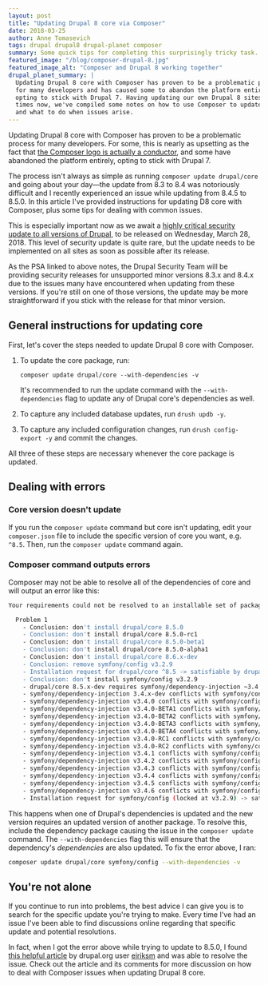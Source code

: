 ```yaml
---
layout: post
title: "Updating Drupal 8 core via Composer"
date: 2018-03-25
author: Anne Tomasevich
tags: drupal drupal8 drupal-planet composer
summary: Some quick tips for completing this surprisingly tricky task.
featured_image: "/blog/composer-drupal-8.jpg"
featured_image_alt: "Composer and Drupal 8 working together"
drupal_planet_summary: |
  Updating Drupal 8 core with Composer has proven to be a problematic process
  for many developers and has caused some to abandon the platform entirely,
  opting to stick with Drupal 7. Having updating our own Drupal 8 sites many
  times now, we've compiled some notes on how to use Composer to update core
  and what to do when issues arise.
---
```


Updating Drupal 8 core with Composer has proven to be a problematic process for many developers. For some, this is nearly as upsetting as the fact that [the Composer logo is actually a conductor](https://github.com/composer/getcomposer.org/issues/36), and some have abandoned the platform entirely, opting to stick with Drupal 7.

The process isn't always as simple as running `composer update drupal/core` and going about your day—the update from 8.3 to 8.4 was notoriously difficult and I recently experienced an issue while updating from 8.4.5 to 8.5.0. In this article I've provided instructions for updating D8 core with Composer, plus some tips for dealing with common issues.

This is especially important now as we await a [highly critical security update to all versions of Drupal](https://www.drupal.org/psa-2018-001), to be released on Wednesday, March 28, 2018. This level of security update is quite rare, but the update needs to be implemented on all sites as soon as possible after its release.

As the PSA linked to above notes, the Drupal Security Team will be providing security releases for unsupported minor versions 8.3.x and 8.4.x due to the issues many have encountered when updating from these versions. If you're still on one of those versions, the update may be more straightforward if you stick with the release for that minor version.

## General instructions for updating core

First, let's cover the steps needed to update Drupal 8 core with Composer.

1. To update the core package, run:

    ```
    composer update drupal/core --with-dependencies -v
    ```

    It's recommended to run the update command with the `--with-dependencies` flag to update any of Drupal core's dependencies as well.

2. To capture any included database updates, run `drush updb -y`.
3. To capture any included configuration changes, run `drush config-export -y` and commit the changes.

All three of these steps are necessary whenever the core package is updated.

## Dealing with errors

### Core version doesn't update

If you run the `composer update` command but core isn't updating, edit your `composer.json` file to include the specific version of core you want, e.g. `^8.5`. Then, run the `composer update` command again.

### Composer command outputs errors

Composer may not be able to resolve all of the dependencies of core and will output an error like this:

```bash
Your requirements could not be resolved to an installable set of packages.

  Problem 1
    - Conclusion: don't install drupal/core 8.5.0
    - Conclusion: don't install drupal/core 8.5.0-rc1
    - Conclusion: don't install drupal/core 8.5.0-beta1
    - Conclusion: don't install drupal/core 8.5.0-alpha1
    - Conclusion: don't install drupal/core 8.6.x-dev
    - Conclusion: remove symfony/config v3.2.9
    - Installation request for drupal/core ^8.5 -> satisfiable by drupal/core[8.5.0, 8.5.0-alpha1, 8.5.0-beta1, 8.5.0-rc1, 8.5.x-dev, 8.6.x-dev].
    - Conclusion: don't install symfony/config v3.2.9
    - drupal/core 8.5.x-dev requires symfony/dependency-injection ~3.4.0 -> satisfiable by symfony/dependency-injection[3.4.x-dev, v3.4.0, v3.4.0-BETA1, v3.4.0-BETA2, v3.4.0-BETA3, v3.4.0-BETA4, v3.4.0-RC1, v3.4.0-RC2, v3.4.1, v3.4.2, v3.4.3, v3.4.4, v3.4.5, v3.4.6].
    - symfony/dependency-injection 3.4.x-dev conflicts with symfony/config[v3.2.9].
    - symfony/dependency-injection v3.4.0 conflicts with symfony/config[v3.2.9].
    - symfony/dependency-injection v3.4.0-BETA1 conflicts with symfony/config[v3.2.9].
    - symfony/dependency-injection v3.4.0-BETA2 conflicts with symfony/config[v3.2.9].
    - symfony/dependency-injection v3.4.0-BETA3 conflicts with symfony/config[v3.2.9].
    - symfony/dependency-injection v3.4.0-BETA4 conflicts with symfony/config[v3.2.9].
    - symfony/dependency-injection v3.4.0-RC1 conflicts with symfony/config[v3.2.9].
    - symfony/dependency-injection v3.4.0-RC2 conflicts with symfony/config[v3.2.9].
    - symfony/dependency-injection v3.4.1 conflicts with symfony/config[v3.2.9].
    - symfony/dependency-injection v3.4.2 conflicts with symfony/config[v3.2.9].
    - symfony/dependency-injection v3.4.3 conflicts with symfony/config[v3.2.9].
    - symfony/dependency-injection v3.4.4 conflicts with symfony/config[v3.2.9].
    - symfony/dependency-injection v3.4.5 conflicts with symfony/config[v3.2.9].
    - symfony/dependency-injection v3.4.6 conflicts with symfony/config[v3.2.9].
    - Installation request for symfony/config (locked at v3.2.9) -> satisfiable by symfony/config[v3.2.9].
```

This happens when one of Drupal's dependencies is updated and the new version requires an updated version of another package. To resolve this, include the dependency package causing the issue in the `composer update` command. The `--with-dependencies` flag this will ensure that the dependency's *dependencies* are also updated. To fix the error above, I ran:

```bash
composer update drupal/core symfony/config --with-dependencies -v
```

## You're not alone

If you continue to run into problems, the best advice I can give you is to search for the specific update you're trying to make. Every time I've had an issue I've been able to find discussions online regarding that specific update and potential resolutions.

In fact, when I got the error above while trying to update to 8.5.0, I found [this helpful article](https://orkjern.com/updating-to-drupal-85-with-composer) by drupal.org user [eiriksm](https://www.drupal.org/u/eiriksm) and was able to resolve the issue. Check out the article and its comments for more discussion on how to deal with Composer issues when updating Drupal 8 core.
